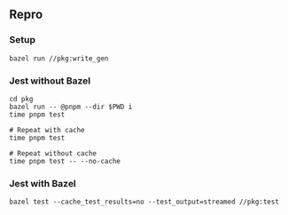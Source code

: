 ## Repro

### Setup

```
bazel run //pkg:write_gen
```

### Jest without Bazel

```
cd pkg
bazel run -- @pnpm --dir $PWD i
time pnpm test

# Repeat with cache
time pnpm test

# Repeat without cache
time pnpm test -- --no-cache
```

### Jest with Bazel

```
bazel test --cache_test_results=no --test_output=streamed //pkg:test
```
